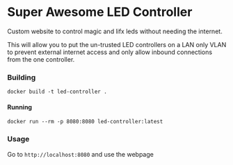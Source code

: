 # Super Awesome LED Controller

Custom website to control magic and lifx leds without needing the internet. 


This will allow you to put the un-trusted LED controllers on a LAN only VLAN to prevent external internet access and only allow inbound connections from the one controller. 


### Building

`docker build -t led-controller .`


#### Running

`docker run --rm -p 8080:8080 led-controller:latest`

### Usage

Go to `http://localhost:8080` and use the webpage
